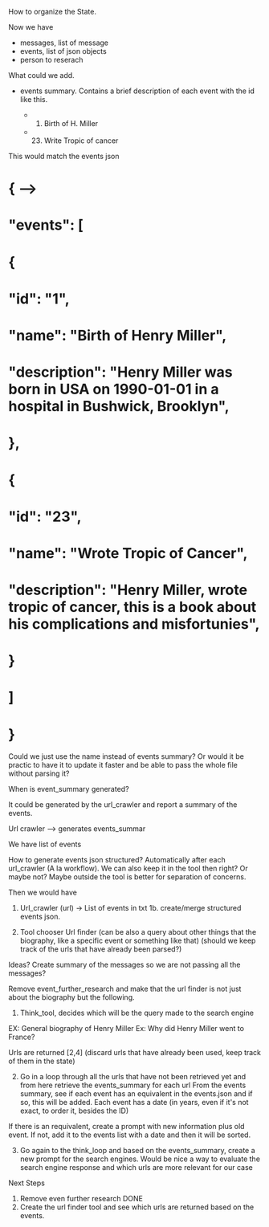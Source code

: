 How to organize the State.

Now we have

- messages, list of message
- events, list of json objects
- person to reserach

What could we add.

- events summary. Contains a brief description of each event with the id like this.

  - 1.  Birth of H. Miller
  - 23. Write Tropic of cancer

This would match the events json

# { -->

# "events": [

# {

# "id": "1",

# "name": "Birth of Henry Miller",

# "description": "Henry Miller was born in USA on 1990-01-01 in a hospital in Bushwick, Brooklyn",

# },

# {

# "id": "23",

# "name": "Wrote Tropic of Cancer",

# "description": "Henry Miller, wrote tropic of cancer, this is a book about his complications and misfortunies",

# }

# ]

# }

Could we just use the name instead of events summary? Or would it be practic to have it to update it faster and be able to pass the whole file
without parsing it?

When is event_summary generated?

It could be generated by the url_crawler and report a summary of the events.

Url crawler --> generates events_summar

We have list of events

How to generate events json structured?
Automatically after each url_crawler (A la workflow). We can also keep it in the tool then right? Or maybe not?
Maybe outside the tool is better for separation of concerns.

Then we would have

1. Url_crawler (url) -> List of events in txt
   1b. create/merge structured events json.

2. Tool chooser
   Url finder (can be also a query about other things that the biography, like a specific event or something like that)
   (should we keep track of the urls that have already been parsed?)

Ideas?
Create summary of the messages so we are not passing all the messages?

Remove event_further_research and make that the url finder is not just about the biography but the following.

1. Think_tool, decides which will be the query made to the search engine

EX: General biography of Henry Miller
Ex: Why did Henry Miller went to France?

Urls are returned [2,4] (discard urls that have already been used, keep track of them in the state)

2. Go in a loop through all the urls that have not been retrieved yet and from here retrieve the events_summary for each url
   From the events summary, see if each event has an equivalent in the events.json and if so, this will be added. Each event has a date (in years, even if it's not exact, to order it, besides the ID)

If there is an requivalent, create a prompt with new information plus old event.
If not, add it to the events list with a date and then it will be sorted.

3. Go again to the think_loop and based on the events_summary, create a new prompt for the search engines.
   Would be nice a way to evaluate the search engine response and which urls are more relevant for our case

Next Steps

1. Remove even further research DONE
2. Create the url finder tool and see which urls are returned based on the events.
